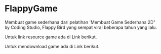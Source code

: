 # FlappyGame
Membuat game sederhana dari pelatihan 'Membuat Game Sederhana 2D" by Coding Studio, Flappy Bird yang sempat viral beberapa tahun yang lalu. 

Untuk link resource game ada di Link berikut.

Untuk mendownload game ada di Link berikut.
